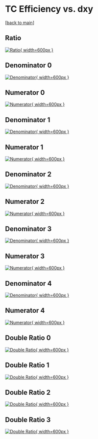 # TC Efficiency vs. dxy

[[back to main](./)]



## Ratio

[![Ratio](../mtv/var/TC_base_0_-1_eff_dxy.png){ width=600px }](../mtv/var/TC_base_0_-1_eff_dxy.pdf)

## Denominator 0

[![Denominator](../mtv/den/TC_base_0_-1_eff_dxy_den0.png){ width=600px }](../mtv/den/TC_base_0_-1_eff_dxy_den0.pdf)

## Numerator 0

[![Numerator](../mtv/num/TC_base_0_-1_eff_dxy_num0.png){ width=600px }](../mtv/num/TC_base_0_-1_eff_dxy_num0.pdf)

## Denominator 1

[![Denominator](../mtv/den/TC_base_0_-1_eff_dxy_den1.png){ width=600px }](../mtv/den/TC_base_0_-1_eff_dxy_den1.pdf)

## Numerator 1

[![Numerator](../mtv/num/TC_base_0_-1_eff_dxy_num1.png){ width=600px }](../mtv/num/TC_base_0_-1_eff_dxy_num1.pdf)

## Denominator 2

[![Denominator](../mtv/den/TC_base_0_-1_eff_dxy_den2.png){ width=600px }](../mtv/den/TC_base_0_-1_eff_dxy_den2.pdf)

## Numerator 2

[![Numerator](../mtv/num/TC_base_0_-1_eff_dxy_num2.png){ width=600px }](../mtv/num/TC_base_0_-1_eff_dxy_num2.pdf)

## Denominator 3

[![Denominator](../mtv/den/TC_base_0_-1_eff_dxy_den3.png){ width=600px }](../mtv/den/TC_base_0_-1_eff_dxy_den3.pdf)

## Numerator 3

[![Numerator](../mtv/num/TC_base_0_-1_eff_dxy_num3.png){ width=600px }](../mtv/num/TC_base_0_-1_eff_dxy_num3.pdf)

## Denominator 4

[![Denominator](../mtv/den/TC_base_0_-1_eff_dxy_den4.png){ width=600px }](../mtv/den/TC_base_0_-1_eff_dxy_den4.pdf)

## Numerator 4

[![Numerator](../mtv/num/TC_base_0_-1_eff_dxy_num4.png){ width=600px }](../mtv/num/TC_base_0_-1_eff_dxy_num4.pdf)

## Double Ratio 0

[![Double Ratio](../mtv/ratio/TC_base_0_-1_eff_dxy_ratio0.png){ width=600px }](../mtv/ratio/TC_base_0_-1_eff_dxy_ratio0.pdf)

## Double Ratio 1

[![Double Ratio](../mtv/ratio/TC_base_0_-1_eff_dxy_ratio1.png){ width=600px }](../mtv/ratio/TC_base_0_-1_eff_dxy_ratio1.pdf)

## Double Ratio 2

[![Double Ratio](../mtv/ratio/TC_base_0_-1_eff_dxy_ratio2.png){ width=600px }](../mtv/ratio/TC_base_0_-1_eff_dxy_ratio2.pdf)

## Double Ratio 3

[![Double Ratio](../mtv/ratio/TC_base_0_-1_eff_dxy_ratio3.png){ width=600px }](../mtv/ratio/TC_base_0_-1_eff_dxy_ratio3.pdf)

